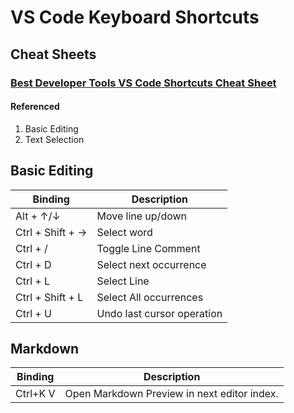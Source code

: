 # VS Code Keyboard Shortcuts

## Cheat Sheets

### [Best Developer Tools VS Code Shortcuts Cheat Sheet](https://www.developerupdates.com/cheatsheets/vscode-shortcuts)

#### Referenced

1. Basic Editing
2. Text Selection

## Basic Editing

| Binding          | Description                |
| ---------------- | -------------------------- |
| Alt + ↑/↓        | Move line up/down          |
| Ctrl + Shift + → | Select word                |
| Ctrl + /         | Toggle Line Comment        |
| Ctrl + D         | Select next occurrence     |
| Ctrl + L         | Select Line                |
| Ctrl + Shift + L | Select All occurrences     |
| Ctrl + U         | Undo last cursor operation |

## Markdown

| Binding  | Description                                 |
| -------- | ------------------------------------------- |
| Ctrl+K V | Open Markdown Preview in next editor index. |
